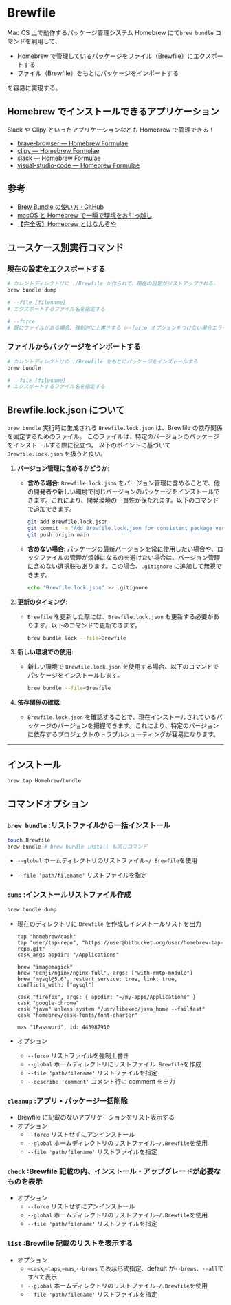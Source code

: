 # Brewfile

Mac OS 上で動作するパッケージ管理システム Homebrew にて`brew bundle` コマンドを利用して、

- Homebrew で管理しているパッケージをファイル（Brewfile）にエクスポートする
- ファイル（Brewfile）をもとにパッケージをインポートする

を容易に実現する。

## Homebrew でインストールできるアプリケーション

Slack や Clipy といったアプリケーションなども Homebrew で管理できる！

- [brave-browser — Homebrew Formulae](https://formulae.brew.sh/cask/brave-browser#default)
- [clipy — Homebrew Formulae](https://formulae.brew.sh/cask/clipy)
- [slack — Homebrew Formulae](https://formulae.brew.sh/cask/slack#default)
- [visual-studio-code — Homebrew Formulae](https://formulae.brew.sh/cask/visual-studio-code#default)

## 参考

- [Brew Bundle の使い方 · GitHub](https://gist.github.com/yoshimana/43b9205ddedad0ad65f2dee00c6f4261)
- [macOS と Homebrew で一瞬で環境をお引っ越し](https://zenn.dev/usagiga/articles/migrate-using-brew-bundle)
- [【完全版】Homebrew とはなんぞや](https://zenn.dev/sawao/articles/e7e90d43f2c7f9)

## ユースケース別実行コマンド

### 現在の設定をエクスポートする

```bash
# カレントディレクトリに ./Brewfile が作られて、現在の設定がリストアップされる。
brew bundle dump

# --file [filename]
# エクスポートするファイル名を指定する

# --force
# 既にファイルがある場合、強制的に上書きする（--force オプションをつけない場合エラーになる）
```

### ファイルからパッケージをインポートする

```bash
# カレントディレクトリの ./Brewfile をもとにパッケージをインストールする
brew bundle

# --file [filename]
# エクスポートするファイル名を指定する
```

## Brewfile.lock.json について

`brew bundle` 実行時に生成される `Brewfile.lock.json` は、Brewfile の依存関係を固定するためのファイル。
このファイルは、特定のバージョンのパッケージをインストールする際に役立つ。
以下のポイントに基づいて `Brewfile.lock.json` を扱うと良い。

1. **バージョン管理に含めるかどうか**:

   - **含める場合**: `Brewfile.lock.json` をバージョン管理に含めることで、他の開発者や新しい環境で同じバージョンのパッケージをインストールできます。これにより、開発環境の一貫性が保たれます。以下のコマンドで追加できます。

     ```bash
     git add Brewfile.lock.json
     git commit -m "Add Brewfile.lock.json for consistent package versions"
     git push origin main
     ```

   - **含めない場合**: パッケージの最新バージョンを常に使用したい場合や、ロックファイルの管理が煩雑になるのを避けたい場合は、バージョン管理に含めない選択肢もあります。この場合、`.gitignore` に追加して無視できます。

     ```bash
     echo "Brewfile.lock.json" >> .gitignore
     ```

2. **更新のタイミング**:

   - `Brewfile` を更新した際には、`Brewfile.lock.json` も更新する必要があります。以下のコマンドで更新できます。

     ```bash
     brew bundle lock --file=Brewfile
     ```

3. **新しい環境での使用**:

   - 新しい環境で `Brewfile.lock.json` を使用する場合、以下のコマンドでパッケージをインストールします。

     ```bash
     brew bundle --file=Brewfile
     ```

4. **依存関係の確認**:
   - `Brewfile.lock.json` を確認することで、現在インストールされているパッケージのバージョンを把握できます。これにより、特定のバージョンに依存するプロジェクトのトラブルシューティングが容易になります。

---

## インストール

```bash
brew tap Homebrew/bundle
```

## コマンドオプション

### `brew bundle` :リストファイルから一括インストール

```bash
touch Brewfile
brew bundle # brew bundle install も同じコマンド
```

- `--global` ホームディレクトリのリストファイル`~/.Brewfile`を使用

- `--file 'path/filename'` リストファイルを指定

### `dump` :インストールリストファイル作成

```bash
brew bundle dump
```

- 現在のディレクトリに `Brewfile` を作成しインストールリストを出力

  ```Brewfile
  tap "homebrew/cask"
  tap "user/tap-repo", "https://user@bitbucket.org/user/homebrew-tap-repo.git"
  cask_args appdir: "/Applications"

  brew "imagemagick"
  brew "denji/nginx/nginx-full", args: ["with-rmtp-module"]
  brew "mysql@5.6", restart_service: true, link: true, conflicts_with: ["mysql"]

  cask "firefox", args: { appdir: "~/my-apps/Applications" }
  cask "google-chrome"
  cask "java" unless system "/usr/libexec/java_home --failfast"
  cask "homebrew/cask-fonts/font-charter"

  mas "1Password", id: 443987910
  ```

- オプション
  - `--force` リストファイルを強制上書き
  - `--global` ホームディレクトリにリストファイル`.Brewfile`を作成
  - `--file 'path/filename'` リストファイルを指定
  - `--describe 'comment'` コメント行に comment を出力

### `cleanup` :アプリ・パッケージ一括削除

- Brewfile に記載のないアプリケーションをリスト表示する
- オプション
  - `--force` リストせずにアンインストール
  - `--global` ホームディレクトリのリストファイル`~/.Brewfile`を使用
  - `--file 'path/filename'` リストファイルを指定

### `check` :Brewfile 記載の内、インストール・アップグレードが必要なものを表示

- オプション
  - `--force` リストせずにアンインストール
  - `--global` ホームディレクトリのリストファイル`~/.Brewfile`を使用
  - `--file 'path/filename'` リストファイルを指定

### `list` :Brewfile 記載のリストを表示する

- オプション
  - `—cask`,`—taps`,`—mas`,`--brews` で表示形式指定、default が`--brews`、`--all`ですべて表示
  - `--global` ホームディレクトリのリストファイル`~/.Brewfile`を使用
  - `--file 'path/filename'` リストファイルを指定
